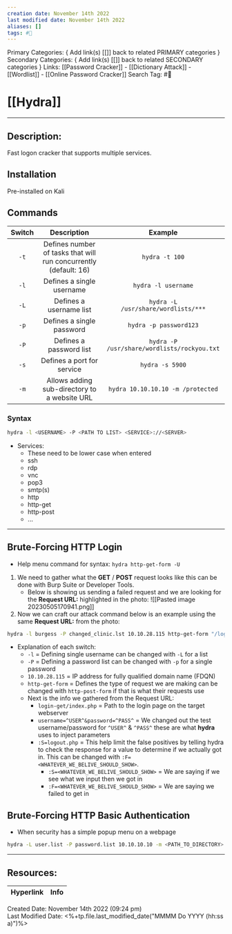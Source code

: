 ```yaml
---
creation date: November 14th 2022
last modified date: November 14th 2022
aliases: []
tags: #🧰
---
```


Primary Categories: { Add link(s) [[]] back to related PRIMARY categories }
Secondary Categories:  { Add link(s) [[]] back to related SECONDARY categories }
Links: [[Password Cracker]] - [[Dictionary Attack]] - [[Wordlist]] - [[Online Password Cracker]]
Search Tag: #🧰  

# [[Hydra]]  
___

## Description:
Fast logon cracker that supports multiple services.

## Installation
Pre-installed on Kali

## Commands

| Switch |                           Description                            |                   Example                   |
|:------:|:----------------------------------------------------------------:|:-------------------------------------------:|
|  `-t`  | Defines number of tasks that will run concurrently (default: 16) |               `hydra -t 100`                |
|  `-l`  |                    Defines a single username                     |            `hydra -l username`            |
|  `-L`  |                     Defines a username list                      |     `hydra -L /usr/share/wordlists/***`     |
|  `-p`  |                    Defines a single password                     |           `hydra -p password123`            |
|  `-P`  |                     Defines a password list                      | `hydra -P /usr/share/wordlists/rockyou.txt` |
|  `-s`  |                    Defines a port for service                    |               `hydra -s 5900`               |
|  `-m`  |           Allows adding sub-directory to a website URL           | `hydra 10.10.10.10 -m /protected`                                            |

### Syntax
```bash
hydra -l <USERNAME> -P <PATH TO LIST> <SERVICE>://<SERVER>
```
- Services:
	- These need to be lower case when entered
	- ssh
	- rdp
	- vnc
	- pop3
	- smtp(s)
	- http
	- http-get
	- http-post
	- ...

---
## Brute-Forcing HTTP Login
- Help menu command for syntax: `hydra http-get-form -U`
1. We need to gather what the **GET** / **POST** request looks like this can be done with Burp Suite or Developer Tools.
	- Below is showing us sending a failed request and we are looking for the **Request URL:** highlighted in the photo:
![[Pasted image 20230505170941.png]]
2. Now we can craft our attack command below is an example using the same **Request URL:** from the photo:
```bash
hydra -l burgess -P changed_clinic.lst 10.10.28.115 http-get-form "/login-get/index.php:username=^USER^&password=^PASS^:F=Login failed" -f
```
- Explanation of each switch:
	- `-l` = Defining single username can be changed with `-L` for a list
	- `-P` = Defining a password list can be changed with `-p` for a single password
	- `10.10.28.115` = IP address for fully qualified domain name (FDQN)
	- `http-get-form` = Defines the type of request we are making can be changed with `http-post-form` if that is what their requests use
	- Next is the info we gathered from the Request URL:
		- `login-get/index.php` = Path to the login page on the target webserver
		- `username=^USER^&password=^PASS^` = We changed out the test username/password for `^USER^` & `^PASS^` these are what **hydra** uses to inject parameters
		- `:S=logout.php` = This help limit the false positives by telling hydra to check the response for a value to determine if we actually got in. This can be changed with `:F=<WHATEVER_WE_BELIVE_SHOULD_SHOW>`.
			- `:S=<WHATEVER_WE_BELIVE_SHOULD_SHOW>` = We are saying if we see what we input then we got in
			- `:F=<WHATEVER_WE_BELIVE_SHOULD_SHOW>` = We are saying we failed to get in

## Brute-Forcing HTTP Basic Authentication
- When security has a simple popup menu on a webpage
```bash
hydra -L user.list -P password.list 10.10.10.10 -m <PATH_TO_DIRECTORY> http-get
```


___

## Resources:

| Hyperlink | Info |
| --------- | ---- |


Created Date: November 14th 2022 (09:24 pm)  
Last Modified Date: <%+tp.file.last_modified_date("MMMM Do YYYY (hh:ss a)")%>
